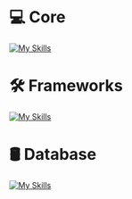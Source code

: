 
# 💻 Core
[![My Skills](https://skillicons.dev/icons?i=cs,java,go,python,js,ts&theme=light)](https://skillicons.dev)

# 🛠️ Frameworks
[![My Skills](https://skillicons.dev/icons?i=dotnet,spring,nodejs,angular,react,express&theme=light)](https://skillicons.dev)

# 🛢 Database
[![My Skills](https://skillicons.dev/icons?i=mysql,sqlite,mongodb,postgres,prisma,graphql&theme=light)](https://skillicons.dev)




